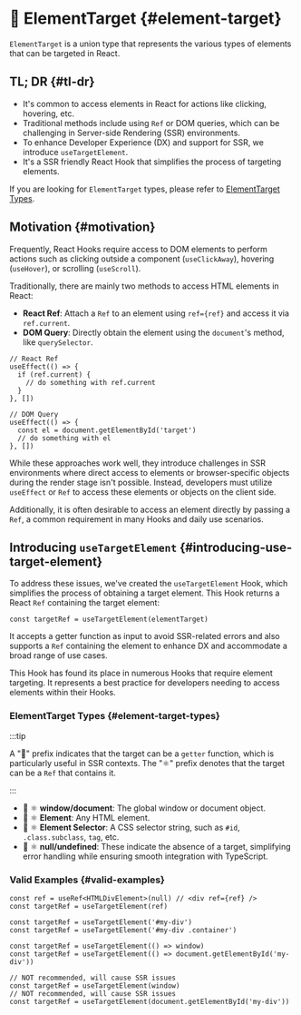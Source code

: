 # 🎯 ElementTarget {#element-target}

`ElementTarget` is a union type that represents the various types of elements that can be targeted in React.

## TL; DR {#tl-dr}

- It's common to access elements in React for actions like clicking, hovering, etc.
- Traditional methods include using `Ref` or DOM queries, which can be challenging in Server-side Rendering (SSR) environments.
- To enhance Developer Experience (DX) and support for SSR, we introduce `useTargetElement`.
- It's a SSR friendly React Hook that simplifies the process of targeting elements.

If you are looking for `ElementTarget` types, please refer to [ElementTarget Types](#element-target-types).

## Motivation {#motivation}

Frequently, React Hooks require access to DOM elements to perform actions such as clicking outside a component (`useClickAway`), hovering (`useHover`), or scrolling (`useScroll`).

Traditionally, there are mainly two methods to access HTML elements in React:

- **React Ref**: Attach a `Ref` to an element using `ref={ref}` and access it via `ref.current`.
- **DOM Query**: Directly obtain the element using the `document`'s method, like `querySelector`.

```tsx
// React Ref
useEffect(() => {
  if (ref.current) {
    // do something with ref.current
  }
}, [])

// DOM Query
useEffect(() => {
  const el = document.getElementById('target')
  // do something with el
}, [])
```

While these approaches work well, they introduce challenges in SSR environments where direct access to elements or browser-specific objects during the render stage isn't possible. Instead, developers must utilize `useEffect` or `Ref` to access these elements or objects on the client side.

Additionally, it is often desirable to access an element directly by passing a `Ref`, a common requirement in many Hooks and daily use scenarios.

## Introducing `useTargetElement` {#introducing-use-target-element}

To address these issues, we've created the `useTargetElement` Hook, which simplifies the process of obtaining a target element. This Hook returns a React `Ref` containing the target element:

```tsx
const targetRef = useTargetElement(elementTarget)
```

It accepts a getter function as input to avoid SSR-related errors and also supports a `Ref` containing the element to enhance DX and accommodate a broad range of use cases.

This Hook has found its place in numerous Hooks that require element targeting. It represents a best practice for developers needing to access elements within their Hooks.

### ElementTarget Types {#element-target-types}

:::tip

A "🚥" prefix indicates that the target can be a `getter` function, which is particularly useful in SSR contexts. The "⚛️" prefix denotes that the target can be a `Ref` that contains it.

:::

- 🚥 ⚛️ **window/document**: The global window or document object.
- 🚥 ⚛️ **Element**: Any HTML element.
- 🚥 ⚛️ **Element Selector**: A CSS selector string, such as `#id`, `.class.subclass`, `tag`, etc.
- 🚥 ⚛️ **null/undefined**: These indicate the absence of a target, simplifying error handling while ensuring smooth integration with TypeScript.

### Valid Examples {#valid-examples}

```tsx
const ref = useRef<HTMLDivElement>(null) // <div ref={ref} />
const targetRef = useTargetElement(ref)

const targetRef = useTargetElement('#my-div')
const targetRef = useTargetElement('#my-div .container')

const targetRef = useTargetElement(() => window)
const targetRef = useTargetElement(() => document.getElementById('my-div'))

// NOT recommended, will cause SSR issues
const targetRef = useTargetElement(window)
// NOT recommended, will cause SSR issues
const targetRef = useTargetElement(document.getElementById('my-div'))
```
